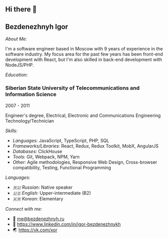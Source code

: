 ## Hi there 👋


## Bezdenezhnyh Igor

*About Me:*

I'm a software engineer based in Moscow with 9 years of experience in the software industry. My focus area for the past few years has been front-end development with React, but I'm also skilled in back-end development with NodeJS/PHP.

*Education:*

### **Siberian State University of Telecommunications and Information Science**

2007 - 2011

Engineer's degree, Electrical, Electronic and Communications Engineering
Technology/Technician

*Skills:*

* *Languages:* JavaScript, TypeScript, PHP, SQL
* *Frameworks/Libraries:* React, Redux, Redux Toolkit, MobX, AngularJS
* *Databases:* ClickHouse
* *Tools:* Git, Webpack, NPM, Yarn
* *Other:* Agile methodologies, Responsive Web Design, Cross-browser compatibility, Testing, Functional Programming

*Languages:*
* *🇷🇺 Russian:* Native speaker
* *🇺🇸 English:* Upper-intermediate (B2)
* *🇰🇷 Korean:* Elementary

*Connect with me:*

* 📧 me@bezdenezhnyh.ru
* 🔗 https://www.linkedin.com/in/igor-bezdenezhnykh
* 🌏 https://vk.com/xor
